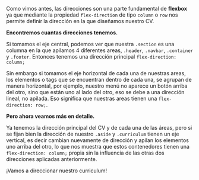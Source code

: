 Como vimos antes, las direcciones son una parte fundamental de **flexbox** ya que mediante la propiedad `flex-direction` de tipo `column` o `row` nos permite definir la dirección en la que diseñamos nuestro CV.

**Encontremos cuantas direcciones tenemos.**

Si tomamos el eje central, podemos ver que nuestra `.section` es una columna en la que apilamos 4 diferentes areas, `.header`, `.navbar`, `.container` y `.footer`. Entonces tenemos una dirección principal `flex-direction: column;`

Sin embargo si tomamos el eje horizontal de cada una de nuestras areas, los elementos o tags que se encuentran dentro de cada una, se agrupan de manera horizontal, por ejemplo, nuestro menú no aparece un botón arriba del otro, sino que están uno al lado del otro, eso se debe a una dirección lineal, no apilada. Eso significa que nuestras areas tienen una `flex-direction: row;`.

**Pero ahora veamos más en detalle.**

Ya tenemos la dirección principal del CV y de cada una de las áreas, pero si se fijan bien la dirección de nuestro `.aside` y `.curriculum` tienen un eje vertical, es decir cambian nuevamente de dirección y apilan los elementos uno arriba del otro, lo que nos muestra que estos contenedores tienen una `flex-direction: column;` propia sin la influencia de las otras dos direcciones aplicadas anteriormente.

¡Vamos a direccionar nuestro curriculum!





